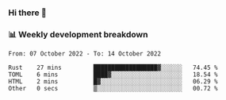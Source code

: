 ### Hi there 👋

### 📊 Weekly development breakdown
<!--START_SECTION:waka-->

```text
From: 07 October 2022 - To: 14 October 2022

Rust    27 mins         ██████████████████▓░░░░░░   74.45 %
TOML    6 mins          ████▓░░░░░░░░░░░░░░░░░░░░   18.54 %
HTML    2 mins          █▓░░░░░░░░░░░░░░░░░░░░░░░   06.29 %
Other   0 secs          ▒░░░░░░░░░░░░░░░░░░░░░░░░   00.72 %
```

<!--END_SECTION:waka-->
